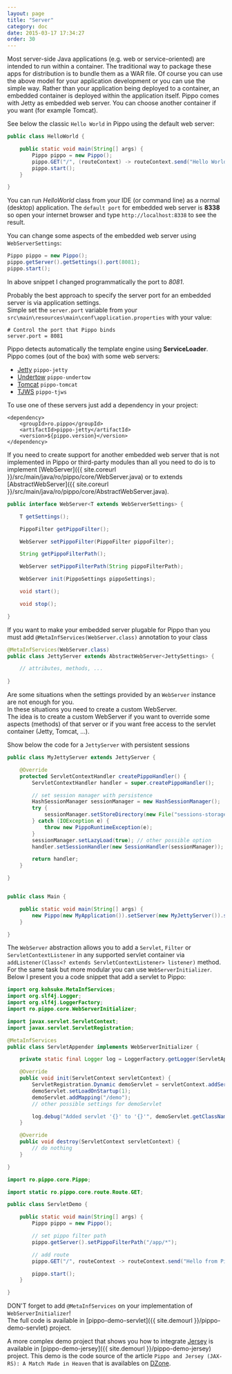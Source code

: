 ```yaml
---
layout: page
title: "Server"
category: doc
date: 2015-03-17 17:34:27
order: 30
---
```


Most server-side Java applications (e.g. web or service-oriented) are intended to run within a container. 
The traditional way to package these apps for distribution is to bundle them as a WAR file. 
Of course you can use the above model for your application development or you can use the simple way. 
Rather than your application being deployed to a container, an embedded container is deployed within the application itself.
Pippo comes with Jetty as embedded web server. You can choose another container if you want (for example Tomcat).
 
See below the classic `Hello World` in Pippo using the default web server:

```java
public class HelloWorld {

    public static void main(String[] args) {
        Pippo pippo = new Pippo();
        pippo.GET("/", (routeContext) -> routeContext.send("Hello World!"));
        pippo.start();
    }

}
```

You can run _HelloWorld_ class from your IDE (or command line) as a normal (desktop) application. 
The `default port` for embedded web server is __8338__ so open your internet browser and type `http://localhost:8338` to 
see the result.

You can change some aspects of the embedded web server using `WebServerSettings`:

```java
Pippo pippo = new Pippo();
pippo.getServer().getSettings().port(8081);
pippo.start();
```

In above snippet I changed programmatically the port to _8081_.

Probably the best approach to specify the server port for an embedded server is via application settings.  
Simple set the `server.port` variable from your `src\main\resources\main\conf\application.properties` with your value:

```
# Control the port that Pippo binds
server.port = 8081
```

Pippo detects automatically the template engine using __ServiceLoader__.  
Pippo comes (out of the box) with some web servers:

- [Jetty](http://eclipse.org/jetty) `pippo-jetty`
- [Undertow](http://undertow.io) `pippo-undertow`
- [Tomcat](http://tomcat.apache.org) `pippo-tomcat`
- [TJWS](http://tjws.sourceforge.net) `pippo-tjws`

To use one of these servers just add a dependency in your project:

```
<dependency>
	<groupId>ro.pippo</groupId>
	<artifactId>pippo-jetty</artifactId>
	<version>${pippo.version}</version>
</dependency>
```

If you need to create support for another embedded web server that is not implemented in Pippo or third-party modules 
than all you need to do is to implement [WebServer]({{ site.coreurl }}/src/main/java/ro/pippo/core/WebServer.java) or to extends [AbstractWebServer]({{ site.coreurl }}/src/main/java/ro/pippo/core/AbstractWebServer.java).

```java
public interface WebServer<T extends WebServerSettings> {

    T getSettings();

    PippoFilter getPippoFilter();

    WebServer setPippoFilter(PippoFilter pippoFilter);

    String getPippoFilterPath();

    WebServer setPippoFilterPath(String pippoFilterPath);

    WebServer init(PippoSettings pippoSettings);

    void start();

    void stop();

}
```

If you want to make your embedded server plugable for Pippo than you must add `@MetaInfServices(WebServer.class)` annotation to 
your class

```java
@MetaInfServices(WebServer.class)
public class JettyServer extends AbstractWebServer<JettySettings> {

    // attributes, methods, ...
    
}
```

Are some situations when the settings provided by an `WebServer` instance are not enough for you.  
In these situations you need to create a custom WebServer.  
The idea is to create a custom WebServer if you want to override some aspects (methods) of that server or
if you want free access to the servlet container (Jetty, Tomcat, ...). 

Show below the code for a `JettyServer` with persistent sessions  

```java
public class MyJettyServer extends JettyServer {

    @Override
    protected ServletContextHandler createPippoHandler() {
        ServletContextHandler handler = super.createPippoHandler();

        // set session manager with persistence
        HashSessionManager sessionManager = new HashSessionManager();
        try {
            sessionManager.setStoreDirectory(new File("sessions-storage"));
        } catch (IOException e) {
            throw new PippoRuntimeException(e);
        }
        sessionManager.setLazyLoad(true); // other possible option
        handler.setSessionHandler(new SessionHandler(sessionManager));

        return handler;
    }

}


public class Main {

    public static void main(String[] args) {
        new Pippo(new MyApplication()).setServer(new MyJettyServer()).start();
    }

}
```

The `WebServer` abstraction allows you to add a `Servlet`, `Filter` or `ServletContextListener` in any supported servlet container
via `addListener(Class<? extends ServletContextListener> listener)` method.  
For the same task but more modular you can use `WebServerInitializer`.  
Below I present you a code snippet that add a servlet to Pippo:

``` java
import org.kohsuke.MetaInfServices;
import org.slf4j.Logger;
import org.slf4j.LoggerFactory;
import ro.pippo.core.WebServerInitializer;

import javax.servlet.ServletContext;
import javax.servlet.ServletRegistration;

@MetaInfServices
public class ServletAppender implements WebServerInitializer {

    private static final Logger log = LoggerFactory.getLogger(ServletAppender.class);

    @Override
    public void init(ServletContext servletContext) {
        ServletRegistration.Dynamic demoServlet = servletContext.addServlet("demo", DemoServlet.class);
        demoServlet.setLoadOnStartup(1);
        demoServlet.addMapping("/demo");
        // other possible settings for demoServlet

        log.debug("Added servlet '{}' to '{}'", demoServlet.getClassName(), demoServlet.getMappings().iterator().next());
    }

    @Override
    public void destroy(ServletContext servletContext) {
        // do nothing
    }

}
```

``` java
import ro.pippo.core.Pippo;

import static ro.pippo.core.route.Route.GET;

public class ServletDemo {

    public static void main(String[] args) {
        Pippo pippo = new Pippo();

        // set pippo filter path
        pippo.getServer().setPippoFilterPath("/app/*");

        // add route
        pippo.GET("/", routeContext -> routeContext.send("Hello from Pippo route!"));

        pippo.start();
    }

}
```
DON'T forget to add `@MetaInfServices` on your implementation of `WebServerInitializer`!  
The full code is available in [pippo-demo-servlet]({{ site.demourl }}/pippo-demo-servlet) project.

A more complex demo project that shows you how to integrate [Jersey](https://jersey.java.net) is available in [pippo-demo-jersey]({{ site.demourl }}/pippo-demo-jersey) project.
This demo is the code source of the article `Pippo and Jersey (JAX-RS): A Match Made in Heaven` that is availables on [DZone](https://dzone.com/articles/pippo-and-jersey-jax-rs).